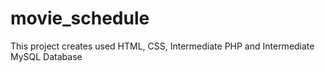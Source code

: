 # movie_schedule
This project creates used HTML, CSS, Intermediate PHP and Intermediate MySQL Database
